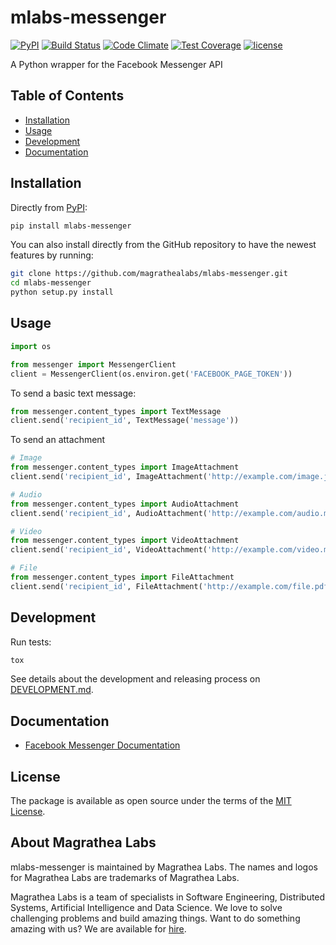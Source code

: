 # mlabs-messenger

[![PyPI](https://img.shields.io/pypi/v/mlabs-messenger.svg)](https://pypi.python.org/pypi/mlabs-messenger)
[![Build Status](https://travis-ci.com/magrathealabs/mlabs-messenger.svg?token=29BMExP3EzBfkxDUwoyJ&branch=master)](https://travis-ci.com/magrathealabs/mlabs-messenger)
[![Code Climate](https://codeclimate.com/github/magrathealabs/mlabs-messenger/badges/gpa.svg)](https://codeclimate.com/github/magrathealabs/mlabs-messenger)
[![Test Coverage](https://codeclimate.com/github/magrathealabs/mlabs-messenger/badges/coverage.svg)](https://codeclimate.com/github/magrathealabs/mlabs-messenger/coverage)
[![license](https://img.shields.io/github/license/magrathealabs/mlabs-messenger.svg)](https://github.com/magrathealabs/mlabs-messenger/blob/master/LICENSE)

A Python wrapper for the Facebook Messenger API

## Table of Contents

- [Installation](#installation)
- [Usage](#usage)
- [Development](#development)
- [Documentation](#documentation)

## Installation

Directly from [PyPI](https://pypi.python.org/pypi/mlabs-messenger):

```bash
pip install mlabs-messenger
```

You can also install directly from the GitHub repository to have the newest features by running:

```bash
git clone https://github.com/magrathealabs/mlabs-messenger.git
cd mlabs-messenger
python setup.py install
```

## Usage

```python
import os

from messenger import MessengerClient
client = MessengerClient(os.environ.get('FACEBOOK_PAGE_TOKEN'))
```

To send a basic text message:

```python
from messenger.content_types import TextMessage
client.send('recipient_id', TextMessage('message'))
```

To send an attachment

```python
# Image
from messenger.content_types import ImageAttachment
client.send('recipient_id', ImageAttachment('http://example.com/image.jpg', is_reusable=True))

# Audio
from messenger.content_types import AudioAttachment
client.send('recipient_id', AudioAttachment('http://example.com/audio.mp3', is_reusable=True))

# Video
from messenger.content_types import VideoAttachment
client.send('recipient_id', VideoAttachment('http://example.com/video.mp4', is_reusable=True))

# File
from messenger.content_types import FileAttachment
client.send('recipient_id', FileAttachment('http://example.com/file.pdf', is_reusable=True))
```

## Development

Run tests:

```bash
tox
```

See details about the development and releasing process on [DEVELOPMENT.md](https://github.com/magrathealabs/mlabs-messenger/blob/master/DEVELOPMENT.md).

## Documentation

* [Facebook Messenger Documentation](https://developers.facebook.com/docs/messenger-platform)

## License

The package is available as open source under the terms of the [MIT License](http://opensource.org/licenses/MIT).

## About Magrathea Labs

mlabs-messenger is maintained by Magrathea Labs. The names and logos for Magrathea Labs are trademarks of Magrathea Labs.

Magrathea Labs is a team of specialists in Software Engineering, Distributed Systems, Artificial Intelligence and
Data Science. We love to solve challenging problems and build amazing things. Want to do something amazing with us?
We are available for [hire](mailto:contact@magrathealabs.com).

